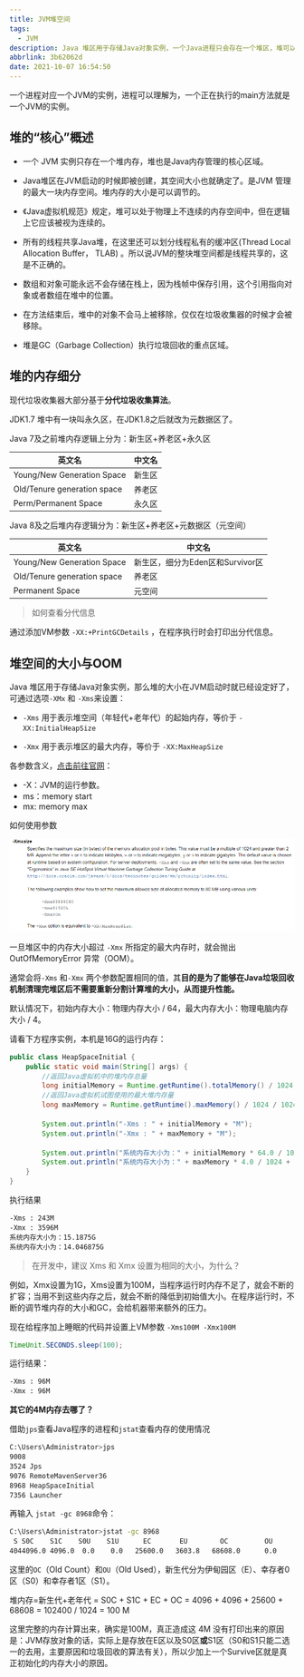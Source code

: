 ```yaml
---
title: JVM堆空间
tags:
  - JVM
description: Java 堆区用于存储Java对象实例，一个Java进程只会存在一个堆区，堆可以处于物理上不连续的内存空间中，但在逻辑上它应该被视为连续的。
abbrlink: 3b62062d
date: 2021-10-07 16:54:50
---
```


一个进程对应一个JVM的实例，进程可以理解为，一个正在执行的main方法就是一个JVM的实例。

## 堆的“核心”概述

- 一个 JVM 实例只存在一个堆内存，堆也是Java内存管理的核心区域。
- Java堆区在JVM启动的时候即被创建，其空间大小也就确定了。是JVM 管理的最大一块内存空间。堆内存的大小是可以调节的。
- 《Java虚拟机规范》规定，堆可以处于物理上不连续的内存空间中，但在逻辑上它应该被视为连续的。
- 所有的线程共享Java堆，在这里还可以划分线程私有的缓冲区(Thread Local Allocation Buffer， TLAB) 。所以说JVM的整块堆空间都是线程共享的，这是不正确的。
- 数组和对象可能永远不会存储在栈上，因为栈帧中保存引用，这个引用指向对象或者数组在堆中的位置。

- 在方法结束后，堆中的对象不会马上被移除，仅仅在垃圾收集器的时候才会被移除。
- 堆是GC（Garbage Collection）执行垃圾回收的重点区域。

## 堆的内存细分

现代垃圾收集器大部分基于**分代垃圾收集算法**。

JDK1.7 堆中有一块叫永久区，在JDK1.8之后就改为元数据区了。

Java 7及之前堆内存逻辑上分为：新生区+养老区+永久区

| 英文名                      | 中文名 |
| --------------------------- | ------ |
| Young/New Generation Space  | 新生区 |
| Old/Tenure generation space | 养老区 |
| Perm/Permanent Space        | 永久区 |

Java 8及之后堆内存逻辑分为：新生区+养老区+元数据区（元空间）

| 英文名                      | 中文名                           |
| --------------------------- | -------------------------------- |
| Young/New Generation Space  | 新生区，细分为Eden区和Survivor区 |
| Old/Tenure generation space | 养老区                           |
| Permanent Space             | 元空间                           |

> 如何查看分代信息

通过添加VM参数 `-XX:+PrintGCDetails` ，在程序执行时会打印出分代信息。

## 堆空间的大小与OOM

Java 堆区用于存储Java对象实例，那么堆的大小在JVM启动时就已经设定好了，可通过选项`-XMx` 和 `-Xms`来设置：

- `-Xms` 用于表示堆空间（年轻代+老年代）的起始内存，等价于 `-XX:InitialHeapSize`

- `-Xmx` 用于表示堆区的最大内存，等价于 `-XX:MaxHeapSize`

各参数含义，[点击前往官网](https://docs.oracle.com/javase/8/docs/technotes/tools/unix/java.html)：

- -X：JVM的运行参数。
- ms：memory start
- mx: memory max

如何使用参数

![image-20211007171622965](JVM-Heap/JVM-Xmxsize.png)

一旦堆区中的内存大小超过 `-Xmx` 所指定的最大内存时，就会抛出 OutOfMemoryError 异常（OOM）。

通常会将`-Xms` 和`-Xmx` 两个参数配置相同的值，其**目的是为了能够在Java垃圾回收机制清理完堆区后不需要重新分割计算堆的大小，从而提升性能。**

默认情况下，初始内存大小：物理内存大小 / 64，最大内存大小：物理电脑内存大小 / 4。

请看下方程序实例，本机是16G的运行内存：

```java
public class HeapSpaceInitial {
    public static void main(String[] args) {
        //返回Java虚拟机中的堆内存总量
        long initialMemory = Runtime.getRuntime().totalMemory() / 1024 / 1024;
        //返回Java虚拟机试图使用的最大堆内存量
        long maxMemory = Runtime.getRuntime().maxMemory() / 1024 / 1024;

        System.out.println("-Xms : " + initialMemory + "M");
        System.out.println("-Xmx : " + maxMemory + "M");

        System.out.println("系统内存大小为：" + initialMemory * 64.0 / 1024 + "G");
        System.out.println("系统内存大小为：" + maxMemory * 4.0 / 1024 + "G");
    }
}
```

执行结果

```bash
-Xms : 243M
-Xmx : 3596M
系统内存大小为：15.1875G
系统内存大小为：14.046875G
```

> 在开发中，建议 Xms 和 Xmx 设置为相同的大小，为什么？

例如，Xmx设置为1G，Xms设置为100M，当程序运行时内存不足了，就会不断的扩容；当用不到这些内存之后，就会不断的降低到初始值大小。在程序运行时，不断的调节堆内存的大小和GC，会给机器带来额外的压力。

现在给程序加上睡眠的代码并设置上VM参数 `-Xms100M -Xmx100M`

```java
TimeUnit.SECONDS.sleep(100);
```

运行结果：

```bash
-Xms : 96M
-Xmx : 96M
```

**其它的4M内存去哪了？**

借助`jps`查看Java程序的进程和`jstat`查看内存的使用情况

```bash
C:\Users\Administrator>jps
9008
3524 Jps
9076 RemoteMavenServer36
8968 HeapSpaceInitial
7356 Launcher
```

再输入 `jstat -gc 8968`命令：

```bash
C:\Users\Administrator>jstat -gc 8968
 S S0C    S1C    S0U    S1U      EC       EU        OC         OU       MC     MU    CCSC   CCSU   YGC     YGCT    FGC    FGCT     GCT
4044096.0 4096.0  0.0    0.0   25600.0   3603.8   68608.0      0.0     4480.0 769.7  384.0   75.8    0     0.000    0      0.000    0.000
```

这里的`OC`（Old Count）和`OU`（Old Used），新生代分为伊甸园区（E）、幸存者0区（S0）和幸存者1区（S1）。

堆内存=新生代+老年代 = S0C + S1C + EC + OC = 4096 + 4096 + 25600 + 68608 = 102400 / 1024 = 100 M

这里完整的内存计算出来，确实是100M，真正造成这 4M 没有打印出来的原因是：JVM存放对象的话，实际上是存放在E区以及S0区**或**S1区（S0和S1只能二选一的去用，主要原因和垃圾回收的算法有关），所以少加上一个Survive区就是真正初始化的内存大小的原因。

